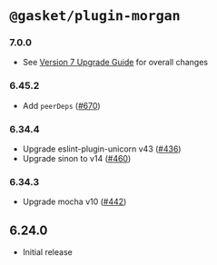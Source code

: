 # `@gasket/plugin-morgan`

### 7.0.0

- See [Version 7 Upgrade Guide] for overall changes

### 6.45.2

- Add `peerDeps` ([#670])

### 6.34.4

- Upgrade eslint-plugin-unicorn v43 ([#436])
- Upgrade sinon to v14 ([#460])

### 6.34.3

- Upgrade mocha v10 ([#442])

## 6.24.0

- Initial release


[Version 7 Upgrade Guide]: /docs/upgrade-to-7.md
[#436]: https://github.com/godaddy/gasket/pull/436
[#442]: https://github.com/godaddy/gasket/pull/442
[#460]: https://github.com/godaddy/gasket/pull/460
[#670]: https://github.com/godaddy/gasket/pull/670
